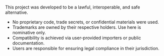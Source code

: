 This project was developed to be a lawful, interoperable, and safe alternative.

- No proprietary code, trade secrets, or confidential materials were used.
- Trademarks are owned by their respective holders. Use here is nominative only.
- Compatibility is achieved via user-provided importers or public documentation.
- Users are responsible for ensuring legal compliance in their jurisdiction.